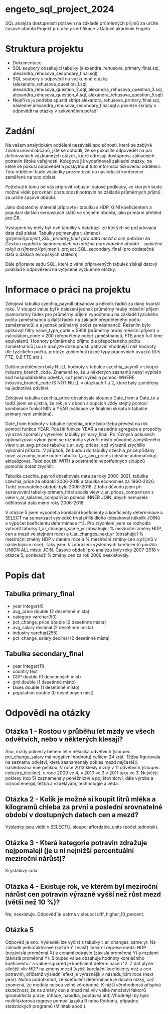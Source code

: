 # engeto_sql_project_2024

SQL analýza dostupnosti potravin na základě průměrných příjmů za určité časové období
Projekt pro účely certifikace v Datové akademii Engeto

# Struktura projektu

- Dokumentace
- SQL soubory obsahující tabulky (alexandra_rehusova_primary_final.sql, alexandra_rehusova_secondary_final.sql)
- SQL soubory s odpovědi na výzkumné otázky (alexandra_rehusova_question_1.sql, alexandra_rehusova_question_2.sql, alexandra_rehusova_question_3.sql, alexandra_rehusova_question_4.sql, alexandra_rehusova_question_5.sql)
- Nejdříve je potřeba spustit skript alexandra_rehusova_primary_final.sql, následně alexandra_rehusova_secondary_final.sql a posléze skripty s odpovědi na otázky v sekvenčním pořadí

# Zadání

Na vašem analytickém oddělení nezávislé společnosti, která se zabývá životní úrovní občanů, jste se dohodli, že se pokusíte odpovědět na pár definovaných výzkumných otázek, které adresují dostupnost základních potravin široké veřejnosti. Kolegové již vydefinovali základní otázky, na které se pokusí odpovědět a poskytnout tuto informaci tiskovému oddělení. Toto oddělení bude výsledky prezentovat na následující konferenci zaměřené na tuto oblast.

Potřebují k tomu od vás připravit robustní datové podklady, ve kterých bude možné vidět porovnání dostupnosti potravin na základě průměrných příjmů za určité časové období.

Jako dodatečný materiál připravte i tabulku s HDP, GINI koeficientem a populací dalších evropských států ve stejném období, jako primární přehled pro ČR.

Výstupem by měly být dvě tabulky v databázi, ze kterých se požadovaná data dají získat. Tabulky pojmenujte t_{jmeno}_{prijmeni}_project_SQL_primary_final (pro data mezd a cen potravin za Českou republiku sjednocených na totožné porovnatelné období – společné roky) a t_{jmeno}_{prijmeni}_project_SQL_secondary_final (pro dodatečná data o dalších evropských státech).

Dále připravte sadu SQL, které z vámi připravených tabulek získají datový podklad k odpovězení na vytyčené výzkumné otázky.

# Informace o práci na projektu

Zdrojová tabulka czechia_payroll obsahovala několik řádků za daný kvartál roku. V sloupci value byl k nalezení jednak průměrný hrubý měsíční příjem (samostatný řádek pro průměrný příjem vypočtenou na základě fyzického počtu zaměstnanců a další řádek na základě přepočteného počtu zaměstnanců) a  a jednak průměrný počet zaměstnanců. Řešením bylo aplikovat filtry value_type_code = 5958 (průměrný hrubý měsíční příjem) a calculation_code = 200 (přepočtený počet zaměstnanců, FTE aneb full-time equivalent). Hodnoty průměrného příjmu dle přepočteného počtu zaměstnanců jsou k analýze dostupnosti potravin vhodnější než hodnoty dle fyzického počtu, protože zohledňují různé typy pracovních úvazků (0.5 FTE, 0.8 FTE atd.).

Dalším problémem byly NULL hodnoty v tabulce czechia_payroll v sloupci industry_branch_code. Znamená to, že u některých záznamů nebyl vyplněn kód hospodářského odvětví, což jsem vyřešila pomocí WHERE industry_branch_code IS NOT NULL v otázkách 1 a 2, které byly zaměřeny na jednotlivá odvětví. 

Zdrojová tabulka czechia_price obsahovala sloupce Date_from a Date_to a tudíž jsem se ujistila, že rok je v oboch sloupcích vždy stejný pomocí kombinace funkcí MIN a YEAR (validace ve finálním skriptu k tabulce primary není zmíněna).

Date_from hodnoty v tabulce czechia_price bylo třeba převést na rok pomocí funkce YEAR. Použití funkce YEAR a následné agregace a propočty výrazně zpomalily vytvoření tabulky primary_final. Po různých pokusech optimalizovat výkon jsem se rozhodla vytvořit místo původně zamýšleného view v_ar_avg_prices tabulku t_ar_avg_prices, což výrazně zrychlilo vykonání příkazu. V případě, že budou do tabulky czechia_price přidány nové záznamy, bude nutné tabulku t_ar_avg_prices (ideálne automaticky) aktualizovat. Také použití WITH a odstranění nepotřebných sloupců pomohlo dotaz zrychlit.

Tabulka czechia_payroll obsahovala data za roky 2000-2021, tabulka czechia_price za období 2006-2018 a tabulka economies za 1960-2020. Tudíž srovnatelné období bylo 2006-2018. Z toho důvodu jsem při sestavování tabulky primary_final spojila view v_ar_prices_comparison s view v_ar_salaries_comparison pomocí INNER JOIN, abych nemusela odfiltrovat data mimo roky 2006-2018.

V otázce 5 jsem vypočetla korelační koeficienty a koeficienty determinace a SELECT na sumarizaci výsledků trval příliš dloho (obsahoval několik JOINů a výpočet koeficientu determinace r^2. Pro zrychlení jsem se rozhodla vytvořit tabulky t_ar_changes_same_yr (obsahující % meziroční změny HDP, cen a mezd ve stejném roce) a t_ar_changes_next_yr (obsahující % meziroční změny HDP v daném roce a % meziroční změny cen a příjmů v následujícím roce). Taky jsem k zobrazení výsledných koeficientů použila UNION ALL místo JOIN. Časové období pro analýzu byly roky 2007-2018 v otázce 5, poněvadž % změny cen za rok 2006 neexistovaly.

# Popis dat

## Tabulka primary_final

- year integer(4)
- avg_price double (2 desetinné místa)
- category varchar(50)
- pct_change_price double (2 desetinné místa)
- avg_salary decimal (2 desetinné místa)
- industry varchar(255)
- pct_change_salary decimal (2 desetinné místa)

## Tabulka secondary_final

- year integer(11)
- country text
- GDP double (0 desetinných míst)
- gini double (1 desetinné místo)
- taxes double (1 desetinné místo)
- population double (0 desetinných míst)

# Odpovědi na otázky

## Otázka 1 - Rostou v průběhu let mzdy ve všech odvětvích, nebo v některých klesají? 

Ano, mzdy poklesly během let v několika odvětvích (sloupec pct_change_salary má negativní hodnotu) celkem 24 krát. Těžba figurovala na seznamu odvětví, které zaznamenaly pokles mezd nejčastěji, následována energetikou. V roce 2013 klesly mzdy v 11 odvětvích (sloupec industry_decline), v roce 2009 ve 4, v 2010 ve 3 v 2011 taky ve 3. Největší poklesy (top 5) zaznamenaly peněžnictví a pojišťovnictví, dále výroba a rozvod energií, těžba a vzdělávání, technologie a věda. 

## Otázka 2 - Kolik je možné si koupit litrů mléka a kilogramů chleba za první a poslední srovnatelné období v dostupných datech cen a mezd?

Výsledky jsou vidět v SELECTU, sloupci affordable_units (počet jednotek).

## Otázka 3 - Která kategorie potravin zdražuje nejpomaleji (je u ní nejnižší percentuální meziroční nárůst)?

Krystalový cukr.

## Otázka 4 - Existuje rok, ve kterém byl meziroční nárůst cen potravin výrazně vyšší než růst mezd (větší než 10 %)?

Ne, neexistuje. Odpověď je patrná v sloupci diff_higher_10_percent. 

## Otázka 5

Odpověd je ano. Výsledek lze vyčíst z tabulky t_ar_changes_same_yr. Na základě jednofaktorové (každé Y zvlášť) lineární regrese medzi HDP (nezávislá proměnná X) a cenami potravin (závislá proměnná Y) a mzdami (závislá proměnná Y). Sloupec value obsahuje hodnoty korelačního koeficientu r a value-squared je koeficient determinace r^2. Z dat plyne silnější vliv HDP na zmeny mezd (vyšší korelační koeficienty než u cen potravin), přičemž výslední efekt je výraznější v následujícím roce (next year). Nutno podotknout, ze koeficient determinace je docela nízký, což znamená, že modely nejsou velmi věrohodné. K nižší věrohodnosti přispívá skutečnost, že na změny cen a mezd má vliv velké množství faktorů (produktivita práce, inflace, nabídka, poptávka atd).Vhodnější by byla multifaktorová regrese pomocí jazyka R nebo Pythonu, případne statistických programů (Minitab apod.). 

